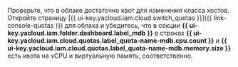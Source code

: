 
Проверьте, что в облаке достаточно квот для изменения класса хостов. Откройте страницу [{{ ui-key.yacloud.iam.cloud.switch_quotas }}]({{ link-console-quotas }}) для облака и убедитесь, что в секции **{{ ui-key.yacloud.iam.folder.dashboard.label_mdb }}** в строках **{{ ui-key.yacloud.iam.cloud.quotas.label_quota-name-mdb.cpu.count }}** и **{{ ui-key.yacloud.iam.cloud.quotas.label_quota-name-mdb.memory.size }}** есть квота на vCPU и виртуальную память, соответственно.

